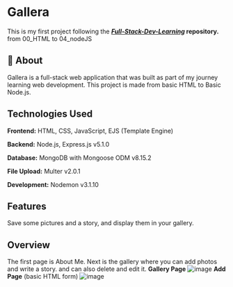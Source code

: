 # Gallera
This is my first project following the **[*Full-Stack-Dev-Learning*](https://github.com/ZERRY-000/Full-Stack-Dev-Learning.git) repository.** from 00_HTML to 04_nodeJS

## 📖 About
Gallera is a full-stack web application that was built as part of my journey learning web development.
This project is made from basic HTML to Basic Node.js.


## Technologies Used
**Frontend:** HTML, CSS, JavaScript, EJS (Template Engine)

**Backend:** Node.js, Express.js v5.1.0

**Database:** MongoDB with Mongoose ODM v8.15.2

**File Upload:** Multer v2.0.1

**Development:** Nodemon v3.1.10

## Features
  Save some pictures and a story, and display them in your gallery.

## Overview
  The first page is About Me.
  Next is the gallery where you can add photos and write a story. and can also delete and edit it.
**Gallery Page**
  ![image](https://github.com/user-attachments/assets/77351eda-5451-402e-b894-bdb2cd4a7d66)
**Add Page** (basic HTML form)
  ![image](https://github.com/user-attachments/assets/b432b9da-9321-4ffc-a2b9-f9b98cd20db3)



